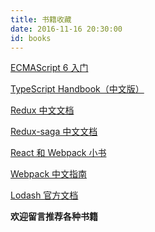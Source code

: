 ```yaml
---
title: 书籍收藏
date: 2016-11-16 20:30:00
id: books
---
```

[ECMAScript 6 入门](http://es6.ruanyifeng.com/)

[TypeScript Handbook（中文版）](https://zhongsp.gitbooks.io/typescript-handbook/content/)

[Redux 中文文档](http://cn.redux.js.org/index.html)

[Redux-saga 中文文档](http://leonshi.com/redux-saga-in-chinese/)

[React 和 Webpack 小书](https://fakefish.github.io/react-webpack-cookbook/)

[Webpack 中文指南](https://zhaoda.gitbooks.io/webpack/content/)

[Lodash 官方文档](https://lodash.com/docs/)

[]()

**欢迎留言推荐各种书籍**
